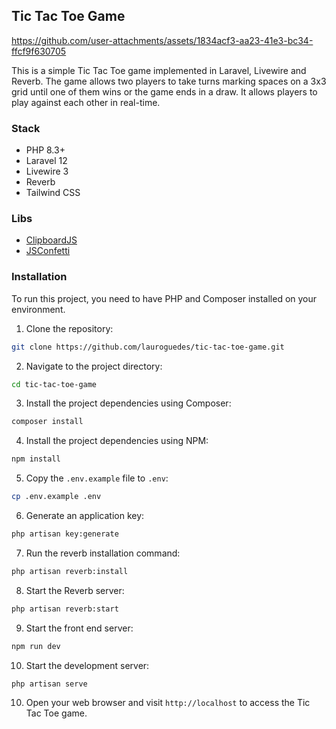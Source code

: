 ## Tic Tac Toe Game

https://github.com/user-attachments/assets/1834acf3-aa23-41e3-bc34-ffcf9f630705

This is a simple Tic Tac Toe game implemented in Laravel, Livewire and Reverb. The game allows two players to take turns marking
spaces on a 3x3 grid until one of them wins or the game ends in a draw. It allows players to play against each other in real-time.

### Stack
- PHP 8.3+
- Laravel 12
- Livewire 3
- Reverb
- Tailwind CSS

### Libs
- [ClipboardJS](https://clipboardjs.com/)
- [JSConfetti](https://github.com/loonywizard/js-confetti)

### Installation
To run this project, you need to have PHP and Composer installed on your environment.

1. Clone the repository:

```bash
git clone https://github.com/lauroguedes/tic-tac-toe-game.git
```

2. Navigate to the project directory:

```bash
cd tic-tac-toe-game
```

3. Install the project dependencies using Composer:

```bash
composer install
```

4. Install the project dependencies using NPM:

```bash
npm install
```

5. Copy the `.env.example` file to `.env`:

```bash
cp .env.example .env
```

6. Generate an application key:

```bash
php artisan key:generate
```

7. Run the reverb installation command:

```bash
php artisan reverb:install
```

8. Start the Reverb server:

```bash
php artisan reverb:start
```

9. Start the front end server:

```bash
npm run dev
```

10. Start the development server:

```bash
php artisan serve
```

10. Open your web browser and visit `http://localhost` to access the Tic Tac Toe game.
